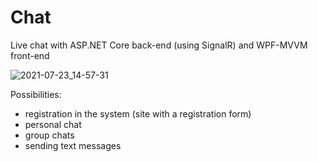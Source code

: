 # Chat
Live chat with ASP.NET Core back-end (using SignalR) and WPF-MVVM front-end

![2021-07-23_14-57-31](https://user-images.githubusercontent.com/48654118/126778562-37ee056f-3b19-4fd4-b158-20dac663f0eb.png)

Possibilities:
- registration in the system (site with a registration form)
- personal chat
- group chats
- sending text messages

